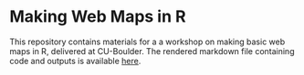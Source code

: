 # Making Web Maps in R

This repository contains materials for a a workshop on making basic web maps in R, delivered at CU-Boulder. The rendered markdown file containing code and outputs is available [here](https://aranganath24.github.io/R_webmapping/). 